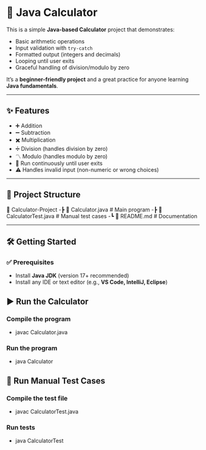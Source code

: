 # 🧮 Java Calculator

 
This is a simple **Java-based Calculator** project that demonstrates:  
- Basic arithmetic operations  
- Input validation with `try-catch`  
- Formatted output (integers and decimals)  
- Looping until user exits  
- Graceful handling of division/modulo by zero  

It’s a **beginner-friendly project** and a great practice for anyone learning **Java fundamentals**.

---

## ✨ Features  
- ➕ Addition  
- ➖ Subtraction  
- ✖️ Multiplication  
- ➗ Division (handles division by zero)  
- 〽️ Modulo (handles modulo by zero)  
- 🔄 Run continuously until user exits  
- ⚠️ Handles invalid input (non-numeric or wrong choices)  

---

## 📂 Project Structure  
📁 Calculator-Project
-┣ 📜 Calculator.java # Main program
-┣ 📜 CalculatorTest.java # Manual test cases
-┗ 📜 README.md # Documentation

---

## 🛠️ Getting Started  

### ✅ Prerequisites  
- Install **Java JDK** (version 17+ recommended)  
- Install any IDE or text editor (e.g., **VS Code, IntelliJ, Eclipse**)  

## ▶️ Run the Calculator  
### Compile the program
- javac Calculator.java

### Run the program
- java Calculator

## 🧪 Run Manual Test Cases
### Compile the test file
- javac CalculatorTest.java

### Run tests
- java CalculatorTest
